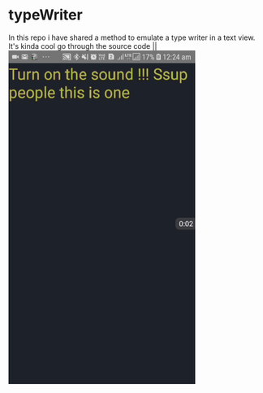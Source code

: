 # typeWriter
In this repo i have shared a method to emulate a type writer in a text view. It's kinda cool go through the source code ||
![alt text](GIF.gif)

